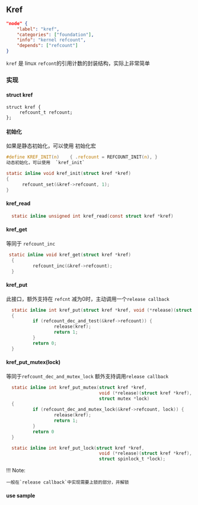 ## Kref

```json
"node" {
    "label": "kref",
    "categories": ["foundation"],
    "info": "kernel refcount",
    "depends": ["refcount"]
}
```

`kref` 是 linux `refcont`的引用计数的封装结构，实际上非常简单

### 实现

#### struct kref

```
struct kref {
     refcount_t refcount;
};
```

#### 初始化

如果是静态初始化，可以使用 初始化宏

```c
#define KREF_INIT(n)    { .refcount = REFCOUNT_INIT(n), }
动态初始化，可以使用  `kref_init`
```

```c
static inline void kref_init(struct kref *kref)
{
      refcount_set(&kref->refcount, 1);
}             
```

#### kref_read

```c
  static inline unsigned int kref_read(const struct kref *kref)
```

#### kref_get

等同于 `refcount_inc`

```c
 static inline void kref_get(struct kref *kref)
  {
          refcount_inc(&kref->refcount);
  }
```

#### kref_put

此接口，额外支持在 `refcnt` 减为0时，主动调用一个`release callback`

```c
  static inline int kref_put(struct kref *kref, void (*release)(struct kref *kref))
  {
          if (refcount_dec_and_test(&kref->refcount)) {
                  release(kref);
                  return 1;
          }
          return 0;
  }
```

#### kref_put_mutex(lock)

等同于`refcount_dec_and_mutex_lock` 额外支持调用`release callback`

```c
  static inline int kref_put_mutex(struct kref *kref,
                                   void (*release)(struct kref *kref),
                                   struct mutex *lock)
  {
          if (refcount_dec_and_mutex_lock(&kref->refcount, lock)) {
                  release(kref);
                  return 1;
          }
          return 0
  }

  static inline int kref_put_lock(struct kref *kref,
                                   void (*release)(struct kref *kref),
                                   struct spinlock_t *lock);
```

!!! Note:

    一般在`release callback`中实现需要上锁的部分，并解锁

#### use sample
